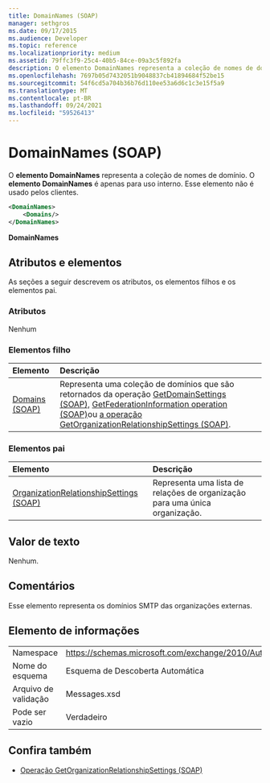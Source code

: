 ```yaml
---
title: DomainNames (SOAP)
manager: sethgros
ms.date: 09/17/2015
ms.audience: Developer
ms.topic: reference
ms.localizationpriority: medium
ms.assetid: 79ffc3f9-25c4-40b5-84ce-09a3c5f892fa
description: O elemento DomainNames representa a coleção de nomes de domínio. O elemento DomainNames é apenas para uso interno. Esse elemento não é usado pelos clientes.
ms.openlocfilehash: 7697b05d7432051b9048837cb41894684f52be15
ms.sourcegitcommit: 54f6cd5a704b36b76d110ee53a6d6c1c3e15f5a9
ms.translationtype: MT
ms.contentlocale: pt-BR
ms.lasthandoff: 09/24/2021
ms.locfileid: "59526413"
---
```

# <a name="domainnames-soap"></a>DomainNames (SOAP)

O **elemento DomainNames** representa a coleção de nomes de domínio. O **elemento DomainNames** é apenas para uso interno. Esse elemento não é usado pelos clientes. 
  
```XML
<DomainNames>
    <Domains/>
</DomainNames>
```

 **DomainNames**
## <a name="attributes-and-elements"></a>Atributos e elementos

As seções a seguir descrevem os atributos, os elementos filhos e os elementos pai.
  
### <a name="attributes"></a>Atributos

Nenhum
  
### <a name="child-elements"></a>Elementos filho

|**Elemento**|**Descrição**|
|:-----|:-----|
|[Domains (SOAP)](domains-soap.md) <br/> |Representa uma coleção de domínios que são retornados da operação [GetDomainSettings (SOAP),](getdomainsettings-operation-soap.md) [GetFederationInformation operation (SOAP)](getfederationinformation-operation-soap.md)ou [a operação GetOrganizationRelationshipSettings (SOAP)](getorganizationrelationshipsettings-operation-soap.md).  <br/> |
   
### <a name="parent-elements"></a>Elementos pai

|**Elemento**|**Descrição**|
|:-----|:-----|
|[OrganizationRelationshipSettings (SOAP)](organizationrelationshipsettings-soap.md) <br/> |Representa uma lista de relações de organização para uma única organização.  <br/> |
   
## <a name="text-value"></a>Valor de texto

Nenhum.
  
## <a name="remarks"></a>Comentários

Esse elemento representa os domínios SMTP das organizações externas.
  
## <a name="element-information"></a>Elemento de informações

|||
|:-----|:-----|
|Namespace  <br/> |https://schemas.microsoft.com/exchange/2010/Autodiscover  <br/> |
|Nome do esquema  <br/> |Esquema de Descoberta Automática  <br/> |
|Arquivo de validação  <br/> |Messages.xsd  <br/> |
|Pode ser vazio  <br/> |Verdadeiro  <br/> |
   
## <a name="see-also"></a>Confira também

- [Operação GetOrganizationRelationshipSettings (SOAP)](getorganizationrelationshipsettings-operation-soap.md)


